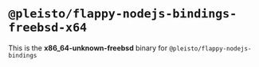 # `@pleisto/flappy-nodejs-bindings-freebsd-x64`

This is the **x86_64-unknown-freebsd** binary for `@pleisto/flappy-nodejs-bindings`
